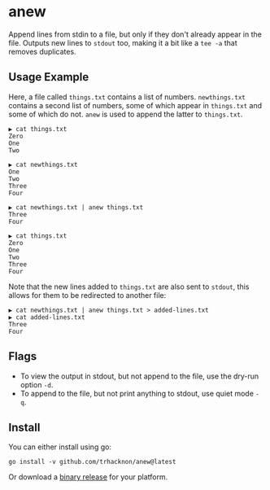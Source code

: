 # anew

Append lines from stdin to a file, but only if they don't already appear in the file.
Outputs new lines to `stdout` too, making it a bit like a `tee -a` that removes duplicates.

## Usage Example

Here, a file called `things.txt` contains a list of numbers. `newthings.txt` contains a second
list of numbers, some of which appear in `things.txt` and some of which do not. `anew` is used
to append the latter to `things.txt`.


```
▶ cat things.txt
Zero
One
Two

▶ cat newthings.txt
One
Two
Three
Four

▶ cat newthings.txt | anew things.txt
Three
Four

▶ cat things.txt
Zero
One
Two
Three
Four

```

Note that the new lines added to `things.txt` are also sent to `stdout`, this allows for them to
be redirected to another file:

```
▶ cat newthings.txt | anew things.txt > added-lines.txt
▶ cat added-lines.txt
Three
Four
```

## Flags

- To view the output in stdout, but not append to the file, use the dry-run option `-d`.
- To append to the file, but not print anything to stdout, use quiet mode `-q`.

## Install

You can either install using go:

```
go install -v github.com/trhacknon/anew@latest
```

Or download a [binary release](https://github.com/tomnomnom/anew/releases) for your platform.
